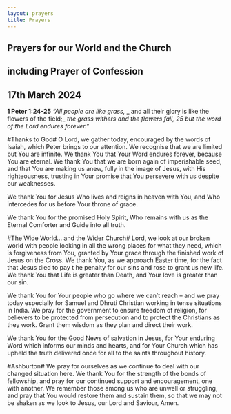 ```yaml
---
layout: prayers
title: Prayers
---
```

## Prayers for our World and the Church
## including Prayer of Confession

## 17th March 2024

__1 Peter 1:24-25__ 
    _“All people are like grass,_
    _    and all their glory is like the flowers of the field;_
    _the grass withers and the flowers fall,_
    _25     but the word of the Lord endures forever.”_

#Thanks to God#
O Lord, we gather today, encouraged by the words of Isaiah, which Peter brings to our attention. We recognise that we are limited but You are infinite. We thank You that Your Word endures forever, because You are eternal. We thank You that we are born again of imperishable seed, and that You are making us anew, fully in the image of Jesus, with His righteousness, trusting in Your promise that You persevere with us despite our weaknesses.

We thank You for Jesus Who lives and reigns in heaven with You, and Who intercedes for us before Your throne of grace.

We thank You for the promised Holy Spirit, Who remains with us as the Eternal Comforter and Guide into all truth.

#The Wide World... and the Wider Church#
Lord, we look at our broken world with people looking in all the wrong places for what they need, which is forgiveness from You, granted by Your grace through the finished work of Jesus on the Cross. We thank You, as we approach Easter time, for the fact that Jesus died to pay t he penalty for our sins and rose to grant us new life. We thank You that Life is greater than Death, and Your love is greater than our sin.

We thank You for Your people who go where we can’t reach – and we pray today especially for Samuel and Dhruti Christian working in tense situations in India. We pray for the government to ensure freedom of religion, for believers to be protected from persecution and to protect the Christians as they work. Grant them wisdom as they plan and direct their work. 

We thank You for the Good News of salvation in Jesus, for Your enduring Word which informs our minds and hearts, and for Your Church which has upheld the truth delivered once for all to the saints throughout history.

#Ashburton#
We pray for ourselves as we continue to deal with our changed situation here. We thank You for the strength of the bonds of fellowship, and pray for our continued support and encouragement, one with another. We remember those among us who are unwell or struggling, and pray that You would restore them and sustain them, so that we may not be shaken as we look to Jesus, our Lord and Saviour, Amen.
